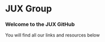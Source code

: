 <h1>JUX Group</h1>
<h3>Welcome to the JUX GitHub</h3>
<p>You will find all our links and resources below</p>

